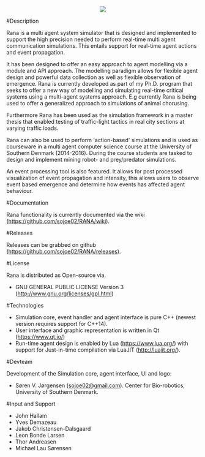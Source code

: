 
<p align="center">
  <img src=https://raw.githubusercontent.com/sojoe02/RANA/master/images/ranalogo.png />
</p>

#Description

Rana is a multi agent system simulator that is designed and implemented to support the high precision needed to perform real-time multi agent communication simulations. This entails support for real-time agent actions and event propagation.

It has been designed to offer an easy approach to agent modelling via a module and API approach. The modelling paradigm allows for flexible agent design and powerful data collection as well as flexible observation of emergence. Rana is currently developed as part of my Ph.D. program that seeks to offer a new way of modelling and simulating real-time critical systems using a multi-agent systems approach. E.g currently Rana is being used to offer a generalized approach to simulations of animal chorusing.

Furthermore Rana has been used as the simulation framework in a master thesis that enabled testing of traffic-light tactics in real city sections at varying traffic loads. 

Rana can also be used to perform 'action-based' simulations and is used as courseware in a multi agent computer science course at the University of Southern Denmark (2014-2016). During the course students are tasked to design and implement mining robot- and prey/predator simulations.

An event processing tool is also featured. It allows for post processed visualization of event propagation and intensity, this allows users to observe event based emergence and determine how events has affected agent behaviour.


#Documentation

Rana functionality is currently documented via the wiki (https://github.com/sojoe02/RANA/wiki).

#Releases

Releases can be grabbed on github (https://github.com/sojoe02/RANA/releases).

#License

Rana is distributed as Open-source via.
* GNU GENERAL PUBLIC LICENSE Version 3 (http://www.gnu.org/licenses/gpl.html)

#Technologies

* Simulation core, event handler and agent interface is pure C++ (newest version requires support for C++14).
* User interface and graphic representation is written in Qt (https://www.qt.io/)
* Run-time agent design is enabled by Lua (https://www.lua.org/) with support for Just-in-time compilation via LuaJIT (http://luajit.org/).


#Devteam

 Development of the Simulation core, agent interface, UI and logo: 
 
 * Søren V. Jørgensen (sojoe02@gmail.com). Center for Bio-robotics, University of Southern Denmark.

#Input and Support

 * John Hallam
 * Yves Demazeau
 * Jakob Christensen-Dalsgaard
 * Leon Bonde Larsen
 * Thor Andreasen
 * Michael Lau Sørensen

